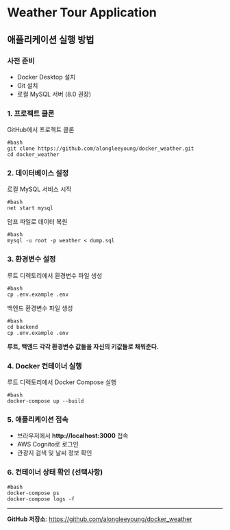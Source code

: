 # Weather Tour Application

## 애플리케이션 실행 방법

### 사전 준비
- Docker Desktop 설치
- Git 설치
- 로컬 MySQL 서버 (8.0 권장)

### 1. 프로젝트 클론
GitHub에서 프로젝트 클론

    #bash
    git clone https://github.com/alongleeyoung/docker_weather.git
    cd docker_weather


### 2. 데이터베이스 설정
로컬 MySQL 서비스 시작

    #bash
    net start mysql
    
덤프 파일로 데이터 복원

    #bash
    mysql -u root -p weather < dump.sql

### 3. 환경변수 설정
루트 디렉토리에서 환경변수 파일 생성

    #bash
    cp .env.example .env

백엔드 환경변수 파일 생성

    #bash
    cd backend
    cp .env.example .env

**루트, 백엔드 각각 환경변수 값들을 자신의 키값들로 채워준다.**

### 4. Docker 컨테이너 실행
루트 디렉토리에서 Docker Compose 실행

    #bash
    docker-compose up --build

### 5. 애플리케이션 접속
- 브라우저에서 **http://localhost:3000** 접속
- AWS Cognito로 로그인
- 관광지 검색 및 날씨 정보 확인

### 6. 컨테이너 상태 확인 (선택사항)

    #bash
    docker-compose ps
    docker-compose logs -f

---

**GitHub 저장소**: https://github.com/alongleeyoung/docker_weather
